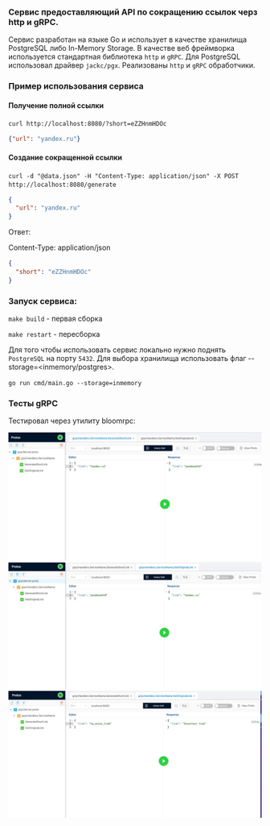 ### Сервис предоставляющий API по сокращению ссылок черз http и gRPC.



Сервис разработан на языке Go и использует в качестве хранилища PostgreSQL либо In-Memory Storage. 
В качестве веб фреймворка используется стандартная библиотека `http` и `gRPC`. Для PostgreSQL использовал драйвер `jackc/pgx`.
Реализованы `http` и `gRPC` обработчики.

### Пример использования сервиса
#### Получение полной ссылки

`curl http://localhost:8080/?short=eZZHnmHDOc`

```json
{"url": "yandex.ru"}
```

#### Создание сокращенной ссылки

`curl -d "@data.json" -H "Content-Type: application/json" -X POST http://localhost:8080/generate`

```json
{
  "url": "yandex.ru"
}
```

Ответ:

Content-Type: application/json

```json
{
  "short": "eZZHnmHDOc"
}
```



### Запуск сервиса:

`make build` - первая сборка

`make restart` - пересборка

Для того чтобы использовать сервис локально нужно поднять `PostgreSQL` на порту `5432`.
Для выбора хранилища использовать флаг --storage=<inmemory/postgres>.

`go run cmd/main.go --storage=inmemory`

### Тесты gRPC

Тестировал через утилиту bloomrpc:

![Image alt](pics/photo_5372816273127360440_y.jpg)
![Image alt](pics/photo_5372816273127360441_y.jpg)
![Image alt](pics/photo_5372816273127360442_y.jpg)
